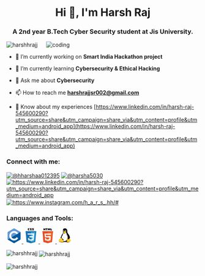<h1 align="center">Hi 👋, I'm Harsh Raj</h1>
<h3 align="center">A 2nd year B.Tech Cyber Security student at Jis University.</h3>
<img align="right" alt="coding" width="400" src="https://camo.githubusercontent.com/4d9f5ecceb711eec6e2018f38a5677dc657c9738d4a65ba3b928c41c0a45b439/68747470733a2f2f6d69726f2e6d656469756d2e636f6d2f6d61782f313336302f302a37513379765349765f7430696f4a2d5a2e676966">

<p align="left"> <img src="https://komarev.com/ghpvc/?username=harshhrajj&label=Profile%20views&color=0e75b6&style=flat" alt="harshhrajj" /> </p>

- 🔭 I’m currently working on **Smart India Hackathon project**

- 🌱 I’m currently learning **Cybersecurity & Ethical Hacking**

- 💬 Ask me about **Cybersecurity**

- 📫 How to reach me **harshrajjsr002@gmail.com**

- 📄 Know about my experiences [https://www.linkedin.com/in/harsh-raj-545600290?utm_source=share&utm_campaign=share_via&utm_content=profile&utm_medium=android_app](https://www.linkedin.com/in/harsh-raj-545600290?utm_source=share&utm_campaign=share_via&utm_content=profile&utm_medium=android_app)


<h3 align="left">Connect with me:</h3>
<p align="left">
<a href="https://codepen.io/@hharshaa012395" target="blank"><img align="center" src="https://raw.githubusercontent.com/rahuldkjain/github-profile-readme-generator/master/src/images/icons/Social/codepen.svg" alt="@hharshaa012395" height="30" width="40" /></a>
<a href="https://twitter.com/@harsha5030" target="blank"><img align="center" src="https://raw.githubusercontent.com/rahuldkjain/github-profile-readme-generator/master/src/images/icons/Social/twitter.svg" alt="@harsha5030" height="30" width="40" /></a>
<a href="https://linkedin.com/in/https://www.linkedin.com/in/harsh-raj-545600290?utm_source=share&utm_campaign=share_via&utm_content=profile&utm_medium=android_app" target="blank"><img align="center" src="https://raw.githubusercontent.com/rahuldkjain/github-profile-readme-generator/master/src/images/icons/Social/linked-in-alt.svg" alt="https://www.linkedin.com/in/harsh-raj-545600290?utm_source=share&utm_campaign=share_via&utm_content=profile&utm_medium=android_app" height="30" width="40" /></a>
<a href="https://instagram.com/https://www.instagram.com/h_a_r_s_.hh/#" target="blank"><img align="center" src="https://raw.githubusercontent.com/rahuldkjain/github-profile-readme-generator/master/src/images/icons/Social/instagram.svg" alt="https://www.instagram.com/h_a_r_s_.hh/#" height="30" width="40" /></a>
</p>

<h3 align="left">Languages and Tools:</h3>
<p align="left"> <a href="https://www.cprogramming.com/" target="_blank" rel="noreferrer"> <img src="https://raw.githubusercontent.com/devicons/devicon/master/icons/c/c-original.svg" alt="c" width="40" height="40"/> </a> <a href="https://www.w3schools.com/css/" target="_blank" rel="noreferrer"> <img src="https://raw.githubusercontent.com/devicons/devicon/master/icons/css3/css3-original-wordmark.svg" alt="css3" width="40" height="40"/> </a> <a href="https://www.w3.org/html/" target="_blank" rel="noreferrer"> <img src="https://raw.githubusercontent.com/devicons/devicon/master/icons/html5/html5-original-wordmark.svg" alt="html5" width="40" height="40"/> </a> <a href="https://www.linux.org/" target="_blank" rel="noreferrer"> <img src="https://raw.githubusercontent.com/devicons/devicon/master/icons/linux/linux-original.svg" alt="linux" width="40" height="40"/> </a> </p>

<p><img align="left" src="https://github-readme-stats.vercel.app/api/top-langs?username=harshhrajj&show_icons=true&locale=en&layout=compact" alt="harshhrajj" /></p>

<p>&nbsp;<img align="center" src="https://github-readme-stats.vercel.app/api?username=harshhrajj&show_icons=true&locale=en" alt="harshhrajj" /></p>

<p><img align="center" src="https://github-readme-streak-stats.herokuapp.com/?user=harshhrajj&" alt="harshhrajj" /></p>
